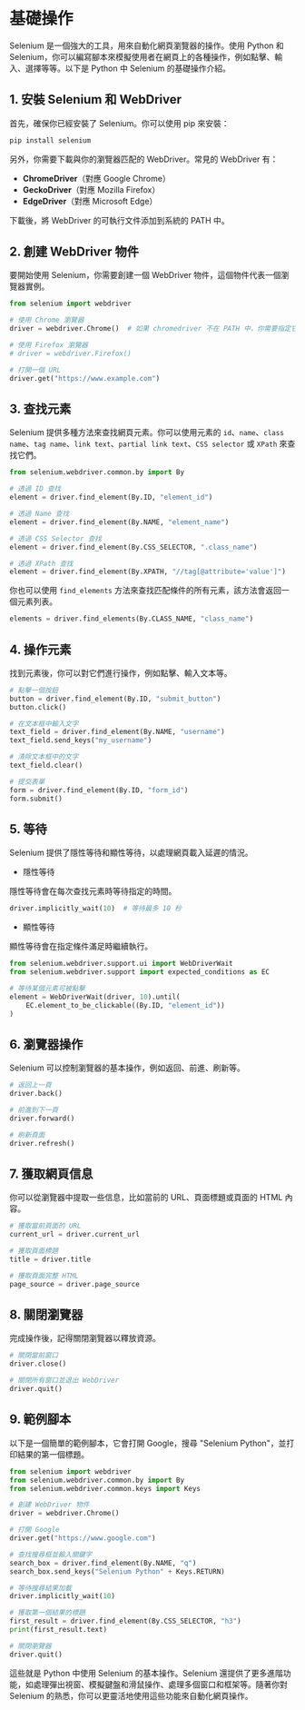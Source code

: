 # 基礎操作

Selenium 是一個強大的工具，用來自動化網頁瀏覽器的操作。使用 Python 和 Selenium，你可以編寫腳本來模擬使用者在網頁上的各種操作，例如點擊、輸入、選擇等等。以下是 Python 中 Selenium 的基礎操作介紹。

## 1. 安裝 Selenium 和 WebDriver
首先，確保你已經安裝了 Selenium。你可以使用 pip 來安裝：

```bash
pip install selenium
```

另外，你需要下載與你的瀏覽器匹配的 WebDriver。常見的 WebDriver 有：

* **ChromeDriver**（對應 Google Chrome）
* **GeckoDriver**（對應 Mozilla Firefox）
* **EdgeDriver**（對應 Microsoft Edge）

下載後，將 WebDriver 的可執行文件添加到系統的 PATH 中。

## 2. 創建 WebDriver 物件
要開始使用 Selenium，你需要創建一個 WebDriver 物件，這個物件代表一個瀏覽器實例。

```python
from selenium import webdriver

# 使用 Chrome 瀏覽器
driver = webdriver.Chrome()  # 如果 chromedriver 不在 PATH 中，你需要指定它的路徑

# 使用 Firefox 瀏覽器
# driver = webdriver.Firefox()

# 打開一個 URL
driver.get("https://www.example.com")
```

## 3. 查找元素
Selenium 提供多種方法來查找網頁元素。你可以使用元素的 `id`、`name`、`class name`、`tag name`、`link text`、`partial link text`、`CSS selector` 或 `XPath` 來查找它們。

```python
from selenium.webdriver.common.by import By

# 透過 ID 查找
element = driver.find_element(By.ID, "element_id")

# 透過 Name 查找
element = driver.find_element(By.NAME, "element_name")

# 透過 CSS Selector 查找
element = driver.find_element(By.CSS_SELECTOR, ".class_name")

# 透過 XPath 查找
element = driver.find_element(By.XPATH, "//tag[@attribute='value']")
```

你也可以使用 `find_elements` 方法來查找匹配條件的所有元素，該方法會返回一個元素列表。

```python
elements = driver.find_elements(By.CLASS_NAME, "class_name")
```

## 4. 操作元素
找到元素後，你可以對它們進行操作，例如點擊、輸入文本等。
```python
# 點擊一個按鈕
button = driver.find_element(By.ID, "submit_button")
button.click()

# 在文本框中輸入文字
text_field = driver.find_element(By.NAME, "username")
text_field.send_keys("my_username")

# 清除文本框中的文字
text_field.clear()

# 提交表單
form = driver.find_element(By.ID, "form_id")
form.submit()
```

## 5. 等待
Selenium 提供了隱性等待和顯性等待，以處理網頁載入延遲的情況。

* 隱性等待

隱性等待會在每次查找元素時等待指定的時間。
```python
driver.implicitly_wait(10)  # 等待最多 10 秒
```

* 顯性等待

顯性等待會在指定條件滿足時繼續執行。

```python
from selenium.webdriver.support.ui import WebDriverWait
from selenium.webdriver.support import expected_conditions as EC

# 等待某個元素可被點擊
element = WebDriverWait(driver, 10).until(
    EC.element_to_be_clickable((By.ID, "element_id"))
)
```

## 6. 瀏覽器操作
Selenium 可以控制瀏覽器的基本操作，例如返回、前進、刷新等。

```python
# 返回上一頁
driver.back()

# 前進到下一頁
driver.forward()

# 刷新頁面
driver.refresh()
```

## 7. 獲取網頁信息
你可以從瀏覽器中提取一些信息，比如當前的 URL、頁面標題或頁面的 HTML 內容。

```python
# 獲取當前頁面的 URL
current_url = driver.current_url

# 獲取頁面標題
title = driver.title

# 獲取頁面完整 HTML
page_source = driver.page_source
```

## 8. 關閉瀏覽器
完成操作後，記得關閉瀏覽器以釋放資源。

```python
# 關閉當前窗口
driver.close()

# 關閉所有窗口並退出 WebDriver
driver.quit()
```

## 9. 範例腳本
以下是一個簡單的範例腳本，它會打開 Google，搜尋 "Selenium Python"，並打印結果的第一個標題。

```python
from selenium import webdriver
from selenium.webdriver.common.by import By
from selenium.webdriver.common.keys import Keys

# 創建 WebDriver 物件
driver = webdriver.Chrome()

# 打開 Google
driver.get("https://www.google.com")

# 查找搜尋框並輸入關鍵字
search_box = driver.find_element(By.NAME, "q")
search_box.send_keys("Selenium Python" + Keys.RETURN)

# 等待搜尋結果加載
driver.implicitly_wait(10)

# 獲取第一個結果的標題
first_result = driver.find_element(By.CSS_SELECTOR, "h3")
print(first_result.text)

# 關閉瀏覽器
driver.quit()
```

這些就是 Python 中使用 Selenium 的基本操作。Selenium 還提供了更多進階功能，如處理彈出視窗、模擬鍵盤和滑鼠操作、處理多個窗口和框架等。隨著你對 Selenium 的熟悉，你可以更靈活地使用這些功能來自動化網頁操作。
